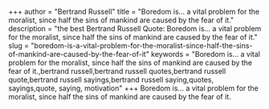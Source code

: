 +++
author = "Bertrand Russell"
title = "Boredom is... a vital problem for the moralist, since half the sins of mankind are caused by the fear of it."
description = "the best Bertrand Russell Quote: Boredom is... a vital problem for the moralist, since half the sins of mankind are caused by the fear of it."
slug = "boredom-is-a-vital-problem-for-the-moralist-since-half-the-sins-of-mankind-are-caused-by-the-fear-of-it"
keywords = "Boredom is... a vital problem for the moralist, since half the sins of mankind are caused by the fear of it.,bertrand russell,bertrand russell quotes,bertrand russell quote,bertrand russell sayings,bertrand russell saying,quotes, sayings,quote, saying, motivation"
+++
Boredom is... a vital problem for the moralist, since half the sins of mankind are caused by the fear of it.
